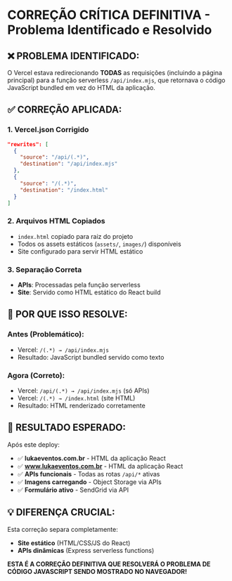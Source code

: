 # CORREÇÃO CRÍTICA DEFINITIVA - Problema Identificado e Resolvido

## ❌ **PROBLEMA IDENTIFICADO:**
O Vercel estava redirecionando **TODAS** as requisições (incluindo a página principal) para a função serverless `/api/index.mjs`, que retornava o código JavaScript bundled em vez do HTML da aplicação.

## ✅ **CORREÇÃO APLICADA:**

### 1. Vercel.json Corrigido
```json
"rewrites": [
  {
    "source": "/api/(.*)",
    "destination": "/api/index.mjs"
  },
  {
    "source": "/(.*)",
    "destination": "/index.html"
  }
]
```

### 2. Arquivos HTML Copiados
- `index.html` copiado para raiz do projeto
- Todos os assets estáticos (`assets/`, `images/`) disponíveis
- Site configurado para servir HTML estático

### 3. Separação Correta
- **APIs**: Processadas pela função serverless
- **Site**: Servido como HTML estático do React build

## 🎯 **POR QUE ISSO RESOLVE:**

### Antes (Problemático):
- Vercel: `/(.*) → /api/index.mjs`
- Resultado: JavaScript bundled servido como texto

### Agora (Correto):
- Vercel: `/api/(.*) → /api/index.mjs` (só APIs)
- Vercel: `/(.*) → /index.html` (site HTML)
- Resultado: HTML renderizado corretamente

## 🚀 **RESULTADO ESPERADO:**

Após este deploy:
- ✅ **lukaeventos.com.br** - HTML da aplicação React
- ✅ **www.lukaeventos.com.br** - HTML da aplicação React  
- ✅ **APIs funcionais** - Todas as rotas `/api/*` ativas
- ✅ **Imagens carregando** - Object Storage via APIs
- ✅ **Formulário ativo** - SendGrid via API

## 💡 **DIFERENÇA CRUCIAL:**

Esta correção separa completamente:
- **Site estático** (HTML/CSS/JS do React)
- **APIs dinâmicas** (Express serverless functions)

**ESTA É A CORREÇÃO DEFINITIVA QUE RESOLVERÁ O PROBLEMA DE CÓDIGO JAVASCRIPT SENDO MOSTRADO NO NAVEGADOR!**